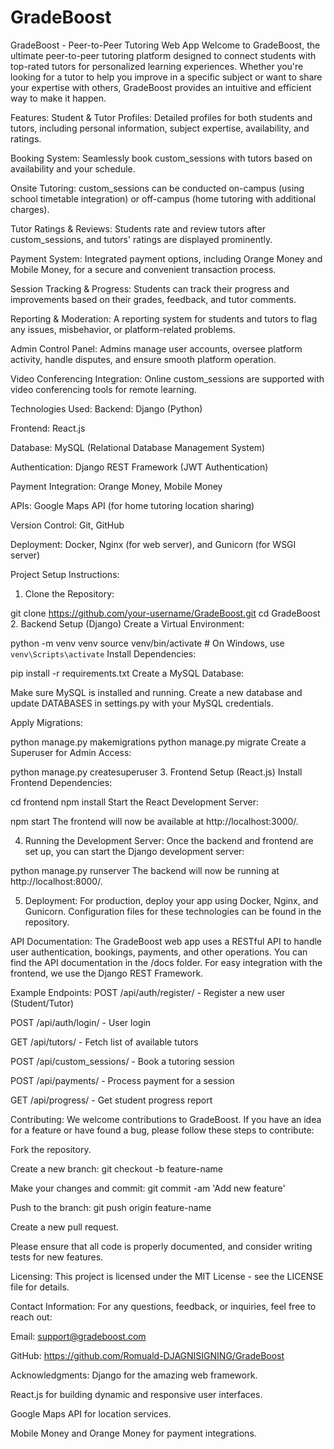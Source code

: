 # GradeBoost
GradeBoost - Peer-to-Peer Tutoring Web App
Welcome to GradeBoost, the ultimate peer-to-peer tutoring platform designed to connect students with top-rated tutors for personalized learning experiences. Whether you're looking for a tutor to help you improve in a specific subject or want to share your expertise with others, GradeBoost provides an intuitive and efficient way to make it happen.

Features:
Student & Tutor Profiles: Detailed profiles for both students and tutors, including personal information, subject expertise, availability, and ratings.

Booking System: Seamlessly book custom_sessions with tutors based on availability and your schedule.

Onsite Tutoring: custom_sessions can be conducted on-campus (using school timetable integration) or off-campus (home tutoring with additional charges).

Tutor Ratings & Reviews: Students rate and review tutors after custom_sessions, and tutors' ratings are displayed prominently.

Payment System: Integrated payment options, including Orange Money and Mobile Money, for a secure and convenient transaction process.

Session Tracking & Progress: Students can track their progress and improvements based on their grades, feedback, and tutor comments.

Reporting & Moderation: A reporting system for students and tutors to flag any issues, misbehavior, or platform-related problems.

Admin Control Panel: Admins manage user accounts, oversee platform activity, handle disputes, and ensure smooth platform operation.

Video Conferencing Integration: Online custom_sessions are supported with video conferencing tools for remote learning.

Technologies Used:
Backend: Django (Python)

Frontend: React.js

Database: MySQL (Relational Database Management System)

Authentication: Django REST Framework (JWT Authentication)

Payment Integration: Orange Money, Mobile Money

APIs: Google Maps API (for home tutoring location sharing)

Version Control: Git, GitHub

Deployment: Docker, Nginx (for web server), and Gunicorn (for WSGI server)

Project Setup Instructions:
1. Clone the Repository:

git clone https://github.com/your-username/GradeBoost.git
cd GradeBoost
2. Backend Setup (Django)
Create a Virtual Environment:


python -m venv venv
source venv/bin/activate  # On Windows, use `venv\Scripts\activate`
Install Dependencies:


pip install -r requirements.txt
Create a MySQL Database:

Make sure MySQL is installed and running. Create a new database and update DATABASES in settings.py with your MySQL credentials.

Apply Migrations:


python manage.py makemigrations
python manage.py migrate
Create a Superuser for Admin Access:


python manage.py createsuperuser
3. Frontend Setup (React.js)
Install Frontend Dependencies:


cd frontend
npm install
Start the React Development Server:


npm start
The frontend will now be available at http://localhost:3000/.

4. Running the Development Server:
Once the backend and frontend are set up, you can start the Django development server:


python manage.py runserver
The backend will now be running at http://localhost:8000/.

5. Deployment:
For production, deploy your app using Docker, Nginx, and Gunicorn. Configuration files for these technologies can be found in the repository.

API Documentation:
The GradeBoost web app uses a RESTful API to handle user authentication, bookings, payments, and other operations. You can find the API documentation in the /docs folder. For easy integration with the frontend, we use the Django REST Framework.

Example Endpoints:
POST /api/auth/register/ - Register a new user (Student/Tutor)

POST /api/auth/login/ - User login

GET /api/tutors/ - Fetch list of available tutors

POST /api/custom_sessions/ - Book a tutoring session

POST /api/payments/ - Process payment for a session

GET /api/progress/ - Get student progress report

Contributing:
We welcome contributions to GradeBoost. If you have an idea for a feature or have found a bug, please follow these steps to contribute:

Fork the repository.

Create a new branch: git checkout -b feature-name

Make your changes and commit: git commit -am 'Add new feature'

Push to the branch: git push origin feature-name

Create a new pull request.

Please ensure that all code is properly documented, and consider writing tests for new features.

Licensing:
This project is licensed under the MIT License - see the LICENSE file for details.

Contact Information:
For any questions, feedback, or inquiries, feel free to reach out:

Email: support@gradeboost.com

GitHub: https://github.com/Romuald-DJAGNISIGNING/GradeBoost

Acknowledgments:
Django for the amazing web framework.

React.js for building dynamic and responsive user interfaces.

Google Maps API for location services.

Mobile Money and Orange Money for payment integrations.
